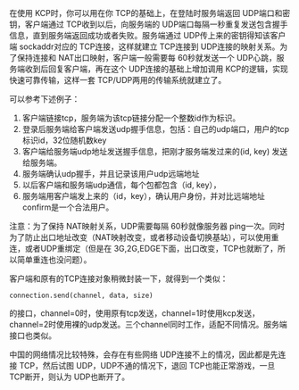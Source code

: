 在使用 KCP时，你可以用在你 TCP的基础上，在登陆时服务端返回 UDP端口和密钥，客户端通过 TCP收到以后，向服务端的 UDP端口每隔一秒重复发送包含握手信息，直到服务端返回成功或者失败。服务端通过 UDP传上来的密钥得知该客户端 sockaddr对应的 TCP连接，这样就建立 TCP连接到 UDP连接的映射关系。为了保持连接和 NAT出口映射，客户端一般需要每 60秒就发送一个 UDP心跳，服务端收到后回复客户端，再在这个 UDP连接的基础上增加调用 KCP的逻辑，实现快速可靠传输，这样一套 TCP/UDP两用的传输系统就建立了。

可以参考下述例子：

1. 客户端链接tcp，服务端为该tcp链接分配一个整数id作为标识。
2. 登录后服务端给客户端发送udp握手信息，包括：自己的udp端口，用户的tcp标识id，32位随机数key
3. 客户端给服务端udp地址发送握手信息，把刚才服务端发过来的(id, key) 发送给服务端。
4. 服务端确认udp握手，并且记录该用户udp远端地址
5. 以后客户端和服务端udp通信，每个包都包含（id, key），
6. 服务端用客户端发上来的（id，key），确认用户身份，并对比远端地址confirm是一个合法用户。

注意：为了保持 NAT映射关系，UDP需要每隔 60秒就像服务器 ping一次。同时为了防止出口地址改变（NAT映射改变，或者移动设备切换基站），可以使用重连，或者UDP重绑定（但是在 3G,2G,EDGE下面，出口改变，TCP也就断了，所以简单重连也没问题）。

客户端和原有的TCP连接对象稍微封装一下，就得到一个类似：

`connection.send(channel, data, size)`

的接口，channel=0时，使用原有tcp发送，channel=1时使用kcp发送，channel=2时使用裸的udp发送。三个channel同时工作，适配不同情况。服务端接口也类似。

中国的网络情况比较特殊，会存在有些网络 UDP连接不上的情况，因此都是先连接 TCP，然后试图 UDP，UDP不通的情况下，退回 TCP也能正常游戏，一旦 TCP断开，则认为 UDP也断开了。